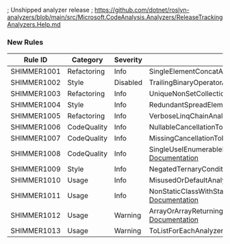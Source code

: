 ﻿; Unshipped analyzer release
; https://github.com/dotnet/roslyn-analyzers/blob/main/src/Microsoft.CodeAnalysis.Analyzers/ReleaseTrackingAnalyzers.Help.md

### New Rules

Rule ID | Category | Severity | Notes
--------|----------|----------|-------
SHIMMER1001 | Refactoring | Info | SingleElementConcatAnalyzer, [Documentation](https://github.com/Bartleby2718/Shimmering.Analyzers/blob/main/docs/SHIMMER1001.md)
SHIMMER1002 | Style | Disabled | TrailingBinaryOperatorAnalyzer, [Documentation](https://github.com/Bartleby2718/Shimmering.Analyzers/blob/main/docs/SHIMMER1002.md)
SHIMMER1003 | Refactoring | Info | UniqueNonSetCollectionAnalyzer, [Documentation](https://github.com/Bartleby2718/Shimmering.Analyzers/blob/main/docs/SHIMMER1003.md)
SHIMMER1004 | Style | Info | RedundantSpreadElementAnalyzer, [Documentation](https://github.com/Bartleby2718/Shimmering.Analyzers/blob/main/docs/SHIMMER1004.md)
SHIMMER1005 | Refactoring | Info | VerboseLinqChainAnalyzer, [Documentation](https://github.com/Bartleby2718/Shimmering.Analyzers/blob/main/docs/SHIMMER1005.md)
SHIMMER1006 | CodeQuality | Info | NullableCancellationTokenAnalyzer, [Documentation](https://github.com/Bartleby2718/Shimmering.Analyzers/blob/main/docs/SHIMMER1006.md)
SHIMMER1007 | CodeQuality | Info | MissingCancellationTokenAnalyzer, [Documentation](https://github.com/Bartleby2718/Shimmering.Analyzers/blob/main/docs/SHIMMER1007.md)
SHIMMER1008 | CodeQuality | Info | SingleUseIEnumerableMaterializationAnalyzer, [Documentation](https://github.com/Bartleby2718/Shimmering.Analyzers/blob/main/docs/SHIMMER1008.md)
SHIMMER1009 | Style | Info | NegatedTernaryConditionAnalyzer, [Documentation](https://github.com/Bartleby2718/Shimmering.Analyzers/blob/main/docs/SHIMMER1009.md)
SHIMMER1010 | Usage | Info | MisusedOrDefaultAnalyzer, [Documentation](https://github.com/Bartleby2718/Shimmering.Analyzers/blob/main/docs/SHIMMER1010.md)
SHIMMER1011 | Usage | Info | NonStaticClassWithStaticMembersOnlyAnalyzer, [Documentation](https://github.com/Bartleby2718/Shimmering.Analyzers/blob/main/docs/SHIMMER1011.md)
SHIMMER1012 | Usage | Warning | ArrayOrArrayReturningMethodFollowedByToArrayAnalyzer, [Documentation](https://github.com/Bartleby2718/Shimmering.Analyzers/blob/main/docs/SHIMMER1012.md)
SHIMMER1013 | Usage | Warning | ToListForEachAnalyzer, [Documentation](https://github.com/Bartleby2718/Shimmering.Analyzers/blob/main/docs/SHIMMER1013.md)
